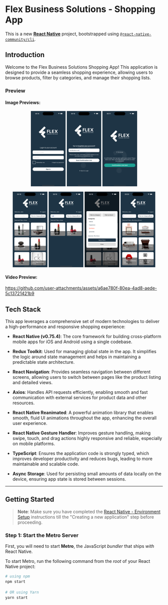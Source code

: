 # Flex Business Solutions - Shopping App

This is a new [**React Native**](https://reactnative.dev) project, bootstrapped using [`@react-native-community/cli`](https://github.com/react-native-community/cli).

## Introduction

Welcome to the Flex Business Solutions Shopping App! This application is designed to provide a seamless shopping experience, allowing users to browse products, filter by categories, and manage their shopping lists. 

### Preview

#### Image Previews:

<p align="center">
  <img src="assets/preview/1.png" width="22%" />
  <img src="assets/preview/2.png" width="22%" />
  <img src="assets/preview/3.png" width="22%" />
</p>
<p align="center">
  <img src="assets/preview/4.png" width="22%" />
  <img src="assets/preview/5.png" width="22%" />
  <img src="assets/preview/6.png" width="22%" />
  <img src="assets/preview/7.png" width="22%" />
</p>

#### Video Preview:

https://github.com/user-attachments/assets/a6ae780f-80ea-4ad8-aede-5c13721421b9


## Tech Stack

This app leverages a comprehensive set of modern technologies to deliver a high-performance and responsive shopping experience:

- **React Native (v0.75.4)**: The core framework for building cross-platform mobile apps for iOS and Android using a single codebase.
  
- **Redux Toolkit**: Used for managing global state in the app. It simplifies the logic around state management and helps in maintaining a predictable state architecture.

- **React Navigation**: Provides seamless navigation between different screens, allowing users to switch between pages like the product listing and detailed views.

- **Axios**: Handles API requests efficiently, enabling smooth and fast communication with external services for product data and other resources.

- **React Native Reanimated**: A powerful animation library that enables smooth, fluid UI animations throughout the app, enhancing the overall user experience.

- **React Native Gesture Handler**: Improves gesture handling, making swipe, touch, and drag actions highly responsive and reliable, especially on mobile platforms.

- **TypeScript**: Ensures the application code is strongly typed, which improves developer productivity and reduces bugs, leading to more maintainable and scalable code.

- **Async Storage**: Used for persisting small amounts of data locally on the device, ensuring app state is stored between sessions.

---

## Getting Started

>**Note**: Make sure you have completed the [React Native - Environment Setup](https://reactnative.dev/docs/environment-setup) instructions till the "Creating a new application" step before proceeding.

### Step 1: Start the Metro Server

First, you will need to start **Metro**, the JavaScript _bundler_ that ships _with_ React Native.

To start Metro, run the following command from the _root_ of your React Native project:

```bash
# using npm
npm start

# OR using Yarn
yarn start
